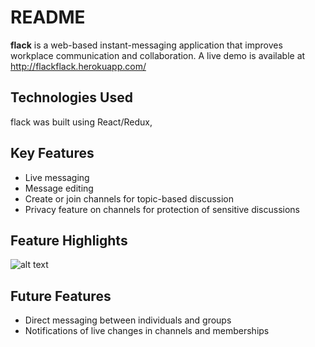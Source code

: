 # README

**flack** is a web-based instant-messaging application that improves workplace communication and collaboration. A live demo is available at http://flackflack.herokuapp.com/
 
## Technologies Used
flack was built using React/Redux,

## Key Features
+ Live messaging
+ Message editing
+ Create or join channels for topic-based discussion
+ Privacy feature on channels for protection of sensitive discussions

## Feature Highlights

![alt text](https://media.giphy.com/media/TKRVyMb5SxLxAgwLMP/giphy.gif "sample conversation")

## Future Features
+ Direct messaging between individuals and groups
+ Notifications of live changes in channels and memberships
